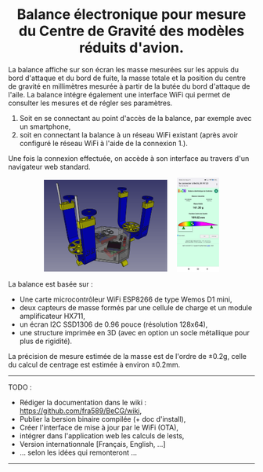 <h1 align="center">Balance électronique pour mesure<br />du Centre de Gravité des modèles réduits d'avion.</h1>

La balance affiche sur son écran les masse mesurées sur les appuis du bord d'attaque et du bord de fuite, la masse totale et la position du centre de gravité en millimètres mesurée à partir de la butée du bord d'attaque de l'aile.
La balance intégre également une interface WiFi qui permet de consulter les mesures et de régler ses paramètres.
1) Soit en se connectant au point d'accès de la balance, par exemple avec un smartphone,
2) soit en connectant la balance à un réseau WiFi existant (après avoir configuré le réseau WiFi à l'aide de la connexion 1.).

Une fois la connexion effectuée, on accède à son interface au travers d'un navigateur web standard.
<p align='center'>
<img src='https://github.com/fra589/BeCG/blob/master/images/perspectiveFreeCAD.png' width='50%' />&nbsp;&nbsp;&nbsp;&nbsp;&nbsp;<img src='https://github.com/fra589/BeCG/blob/master/images/Screenshot_captiveportal.jpg' width='17%' />
</p>

La balance est basée sur :
- Une carte microcontrôleur WiFi ESP8266 de type Wemos D1 mini, 
- deux capteurs de masse formés par une cellule de charge et un module amplificateur HX711,
- un écran I2C SSD1306 de 0.96 pouce (résolution 128x64),
- une structure imprimée en 3D (avec en option un socle métallique pour plus de rigidité).

La précision de mesure estimée de la masse est de l'ordre de ±0.2g, celle du calcul de centrage est estimée à environ ±0.2mm.

---
TODO : 
- Rédiger la documentation dans le wiki : https://github.com/fra589/BeCG/wiki,
- Publier la bersion binaire compilée (+ doc d'install),
- Créer l'interface de mise à jour par le WiFi (OTA),
- intégrer dans l'application web les calculs de lests,
- Version internationnale [Français, English, ...]
- ... selon les idées qui remonteront ...
---
